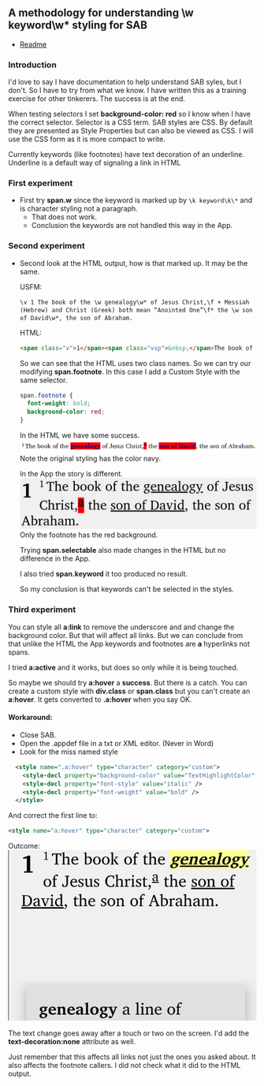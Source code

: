 ## A methodology for understanding \w keyword\w* styling for SAB

- [Readme](README.md)

### Introduction

I'd love to say I have documentation to help understand SAB syles, but I don't. So I have to try from what we know. I have written this as a training exercise for other tinkerers. The success is at the end.

When testing selectors I set **background-color: red** so I know when I have the correct selector. Selector is a CSS term. SAB styles are CSS. By default they are presented as Style Properties but can also be viewed as CSS. I will use the CSS form as it is more compact to write.

Currently keywords (like footnotes) have text decoration of an underline. Underline is a default way of signaling a link in HTML

### First experiment
- First try **span.w** since the keyword is marked up by `\k keyword\k\*` and is character styling not a paragraph.
  - That does not work.
  - Conclusion the keywords are not handled this way in the App.
  
### Second experiment
- Second look at the HTML output, how is that marked up. It may be the same.

  USFM: 
  ```
  \v 1 The book of the \w genealogy\w* of Jesus Christ,\f + Messiah (Hebrew) and Christ (Greek) both mean “Anointed One”\f* the \w son of David\w*, the son of Abraham.
  ```
  HTML: 
  ```html
  <span class="v">1</span><span class="vsp">&nbsp;</span>The book of the <span class="footnote selectable" id="G-0">genealogy</span> of Jesus Christ,<span class="footnote selectable" id="F-0"><sup>a</sup></span> the <span class="footnote selectable" id="G-2">son of David</span>, the son of Abraham.<span id="bookmarks1"></span>
  ```

  So we can see that the HTML uses two class names. So we can try our modifying **span.footnote**. In this case I add a Custom Style with the same selector.
  ```css
  span.footnote {
    font-weight: bold;
    background-color: red;
  }
  ```
  In the HTML we have some success.<br/>
  ![image|648x37](images/html-footnote-class.png) 
  Note the original styling has the color navy.

  In the App the story is different.
  ![image|485x105](images/app-footnote-class.png) 
  Only the footnote has the red background.

  Trying **span.selectable** also made changes in the HTML but no difference in the App.

  I also tried **span.keyword** it too produced no result.

  So my conclusion is that keywords can't be selected in the styles.

### Third experiment

You can style all **a:link** to remove the underscore and and change the background color. But 
  that will affect all links. But we can conclude from that unlike the HTML the App keywords and footnotes are **a** hyperlinks not spans.

I tried **a:active** and it works, but does so only while it is being touched.

So maybe we should try **a:hover**  a **success**. But there is a catch. You can create a custom style with **div.class** or **span.class** but you can't create an **a:hover**.  It gets converted to **.a:hover** when you say OK. 

#### Workaround: 
- Close SAB.
- Open the .appdef file in a txt or XML editor. (Never in Word)
- Look for the miss named style
```xml
  <style name=".a:hover" type="character" category="custom">
    <style-decl property="background-color" value="TextHighlightColor" />
    <style-decl property="font-style" value="italic" />
    <style-decl property="font-weight" value="bold" />
  </style>
```
And correct the first line to:
```xml
<style name="a:hover" type="character" category="custom">
 ```
Outcome:
![image|690x474](images/app-a-hover.png) 

The text change goes away after a  touch or two on the screen. I'd add the **text-decoration:none** attribute as well.

Just remember that this affects all links not just the ones you asked about. It also affects the footnote callers. I did not check what it did to the HTML output.
